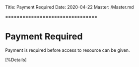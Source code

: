 Title: Payment Required
Date: 2020-04-22
Master: /Master.md

================================

Payment Required
=============================

Payment is required before access to resource can be given.

[%Details]